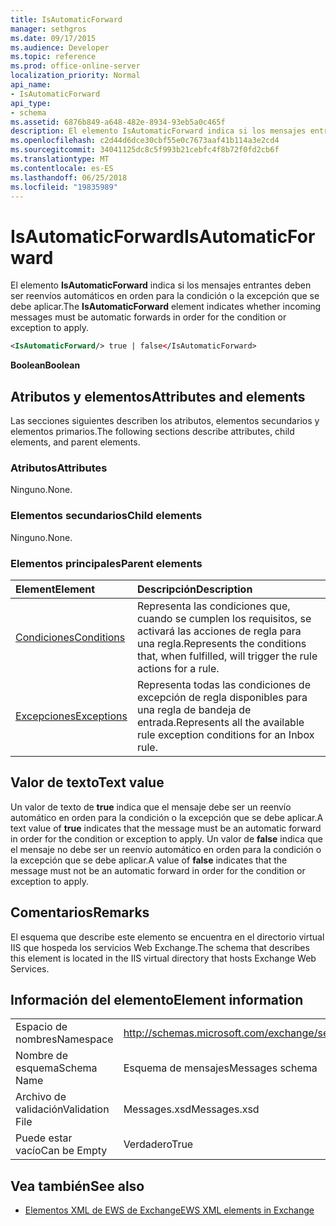 ```yaml
---
title: IsAutomaticForward
manager: sethgros
ms.date: 09/17/2015
ms.audience: Developer
ms.topic: reference
ms.prod: office-online-server
localization_priority: Normal
api_name:
- IsAutomaticForward
api_type:
- schema
ms.assetid: 6876b849-a648-482e-8934-93eb5a0c465f
description: El elemento IsAutomaticForward indica si los mensajes entrantes deben ser reenvíos automáticos en orden para la condición o la excepción que se debe aplicar.
ms.openlocfilehash: c2d44d6dce30cbf55e0c7673aaf41b114a3e2cd4
ms.sourcegitcommit: 34041125dc8c5f993b21cebfc4f8b72f0fd2cb6f
ms.translationtype: MT
ms.contentlocale: es-ES
ms.lasthandoff: 06/25/2018
ms.locfileid: "19835989"
---
```

# <a name="isautomaticforward"></a><span data-ttu-id="f1377-103">IsAutomaticForward</span><span class="sxs-lookup"><span data-stu-id="f1377-103">IsAutomaticForward</span></span>

<span data-ttu-id="f1377-104">El elemento **IsAutomaticForward** indica si los mensajes entrantes deben ser reenvíos automáticos en orden para la condición o la excepción que se debe aplicar.</span><span class="sxs-lookup"><span data-stu-id="f1377-104">The **IsAutomaticForward** element indicates whether incoming messages must be automatic forwards in order for the condition or exception to apply.</span></span> 
  
```XML
<IsAutomaticForward/> true | false</IsAutomaticForward>
```

 <span data-ttu-id="f1377-105">**Boolean**</span><span class="sxs-lookup"><span data-stu-id="f1377-105">**Boolean**</span></span>
## <a name="attributes-and-elements"></a><span data-ttu-id="f1377-106">Atributos y elementos</span><span class="sxs-lookup"><span data-stu-id="f1377-106">Attributes and elements</span></span>

<span data-ttu-id="f1377-107">Las secciones siguientes describen los atributos, elementos secundarios y elementos primarios.</span><span class="sxs-lookup"><span data-stu-id="f1377-107">The following sections describe attributes, child elements, and parent elements.</span></span>
  
### <a name="attributes"></a><span data-ttu-id="f1377-108">Atributos</span><span class="sxs-lookup"><span data-stu-id="f1377-108">Attributes</span></span>

<span data-ttu-id="f1377-109">Ninguno.</span><span class="sxs-lookup"><span data-stu-id="f1377-109">None.</span></span>
  
### <a name="child-elements"></a><span data-ttu-id="f1377-110">Elementos secundarios</span><span class="sxs-lookup"><span data-stu-id="f1377-110">Child elements</span></span>

<span data-ttu-id="f1377-111">Ninguno.</span><span class="sxs-lookup"><span data-stu-id="f1377-111">None.</span></span>
  
### <a name="parent-elements"></a><span data-ttu-id="f1377-112">Elementos principales</span><span class="sxs-lookup"><span data-stu-id="f1377-112">Parent elements</span></span>

|<span data-ttu-id="f1377-113">**Element**</span><span class="sxs-lookup"><span data-stu-id="f1377-113">**Element**</span></span>|<span data-ttu-id="f1377-114">**Descripción**</span><span class="sxs-lookup"><span data-stu-id="f1377-114">**Description**</span></span>|
|:-----|:-----|
|[<span data-ttu-id="f1377-115">Condiciones</span><span class="sxs-lookup"><span data-stu-id="f1377-115">Conditions</span></span>](conditions.md) <br/> |<span data-ttu-id="f1377-116">Representa las condiciones que, cuando se cumplen los requisitos, se activará las acciones de regla para una regla.</span><span class="sxs-lookup"><span data-stu-id="f1377-116">Represents the conditions that, when fulfilled, will trigger the rule actions for a rule.</span></span>  <br/> |
|[<span data-ttu-id="f1377-117">Excepciones</span><span class="sxs-lookup"><span data-stu-id="f1377-117">Exceptions</span></span>](exceptions.md) <br/> |<span data-ttu-id="f1377-118">Representa todas las condiciones de excepción de regla disponibles para una regla de bandeja de entrada.</span><span class="sxs-lookup"><span data-stu-id="f1377-118">Represents all the available rule exception conditions for an Inbox rule.</span></span>  <br/> |
   
## <a name="text-value"></a><span data-ttu-id="f1377-119">Valor de texto</span><span class="sxs-lookup"><span data-stu-id="f1377-119">Text value</span></span>

<span data-ttu-id="f1377-120">Un valor de texto de **true** indica que el mensaje debe ser un reenvío automático en orden para la condición o la excepción que se debe aplicar.</span><span class="sxs-lookup"><span data-stu-id="f1377-120">A text value of **true** indicates that the message must be an automatic forward in order for the condition or exception to apply.</span></span> <span data-ttu-id="f1377-121">Un valor de **false** indica que el mensaje no debe ser un reenvío automático en orden para la condición o la excepción que se debe aplicar.</span><span class="sxs-lookup"><span data-stu-id="f1377-121">A value of **false** indicates that the message must not be an automatic forward in order for the condition or exception to apply.</span></span> 
  
## <a name="remarks"></a><span data-ttu-id="f1377-122">Comentarios</span><span class="sxs-lookup"><span data-stu-id="f1377-122">Remarks</span></span>

<span data-ttu-id="f1377-123">El esquema que describe este elemento se encuentra en el directorio virtual IIS que hospeda los servicios Web Exchange.</span><span class="sxs-lookup"><span data-stu-id="f1377-123">The schema that describes this element is located in the IIS virtual directory that hosts Exchange Web Services.</span></span>
  
## <a name="element-information"></a><span data-ttu-id="f1377-124">Información del elemento</span><span class="sxs-lookup"><span data-stu-id="f1377-124">Element information</span></span>

|||
|:-----|:-----|
|<span data-ttu-id="f1377-125">Espacio de nombres</span><span class="sxs-lookup"><span data-stu-id="f1377-125">Namespace</span></span>  <br/> |http://schemas.microsoft.com/exchange/services/2006/messages  <br/> |
|<span data-ttu-id="f1377-126">Nombre de esquema</span><span class="sxs-lookup"><span data-stu-id="f1377-126">Schema Name</span></span>  <br/> |<span data-ttu-id="f1377-127">Esquema de mensajes</span><span class="sxs-lookup"><span data-stu-id="f1377-127">Messages schema</span></span>  <br/> |
|<span data-ttu-id="f1377-128">Archivo de validación</span><span class="sxs-lookup"><span data-stu-id="f1377-128">Validation File</span></span>  <br/> |<span data-ttu-id="f1377-129">Messages.xsd</span><span class="sxs-lookup"><span data-stu-id="f1377-129">Messages.xsd</span></span>  <br/> |
|<span data-ttu-id="f1377-130">Puede estar vacío</span><span class="sxs-lookup"><span data-stu-id="f1377-130">Can be Empty</span></span>  <br/> |<span data-ttu-id="f1377-131">Verdadero</span><span class="sxs-lookup"><span data-stu-id="f1377-131">True</span></span>  <br/> |
   
## <a name="see-also"></a><span data-ttu-id="f1377-132">Vea también</span><span class="sxs-lookup"><span data-stu-id="f1377-132">See also</span></span>



- [<span data-ttu-id="f1377-133">Elementos XML de EWS de Exchange</span><span class="sxs-lookup"><span data-stu-id="f1377-133">EWS XML elements in Exchange</span></span>](ews-xml-elements-in-exchange.md)

